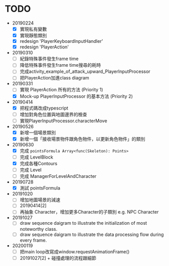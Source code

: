 # TODO

- 20190224
  - [x] 實現私有變數
  - [x] 實現靜態類別
  - [x] redesign 'PlayerKeyboardInputHandler'
  - [x] redesign 'PlayerAction'
- 20190310
  - [ ] 紀錄特殊事件發生frame time
  - [ ] 降低特殊事件發生frame time搜尋的耗時
  - [ ] 完成activity_example_of_attack_upward_PlayerInputProcessor
  - [ ] 把PlayerAction加進class diagram
- 20190331
  - [ ] 實現 PlayerAction 所有的方法 (Priority 1)
  - [x] Mock-up PlayerInputProcessor 的基本方法 (Priority 2)
- 20190414
  - [x] 把程式碼改成typescript
  - [ ] 增加對角色位置與地圖邊界的檢查
  - [ ] 實現PlayerInputProcessor.characterMove
- 20190526
  - [x] 新增一個場景類別
  - [x] 新增一個「接收場景物件跟角色物件，以更新角色物件」的類別
- 20190630
  - [x] 完成 `pointsFormula Array<func(Skeleton): Points>`
  - [ ] 完成 LevelBlock
  - [x] 完成各種Contours
  - [ ] 完成 Level
  - [ ] 完成 ManagerForLevelAndCharacter
- 20190728
  - [x] 測試 pointsFormula
- 20191020
  - [ ] 增加地圖場景的減速
  - [ ] 20190414[2]
  - [ ] 再抽象 Character，增加更多Character的子類別 e.g. NPC Character
- 20191027
  - [ ] draw sequence daigram to illustrate the initialization of most noteworthy class.
  - [ ] draw sequence daigram to illustrate the data processing flow during every frame.
- 20200119
  - [ ] 把main loop改寫成window.requestAnimationFrame()
  - [ ] 20191027[2] + 碰撞處理的流程跟細節